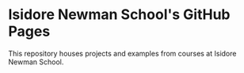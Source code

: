 # Isidore Newman School's GitHub Pages

This repository houses projects and examples from courses at Isidore Newman School.
